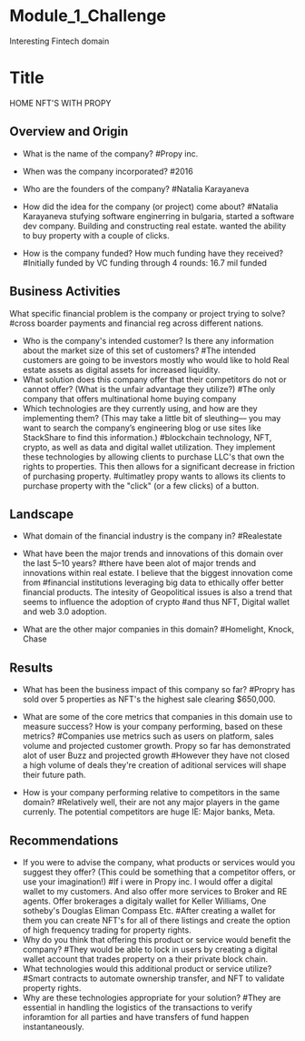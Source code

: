 # Module_1_Challenge
Interesting Fintech domain 
# Title
HOME NFT'S WITH PROPY
## Overview and Origin

* What is the name of the company?
#Propy inc.

* When was the company incorporated?
#2016
* Who are the founders of the company?
#Natalia Karayaneva

* How did the idea for the company (or project) come about?
#Natalia Karayaneva stufying software enginerring in bulgaria, started a software dev company. Building and constructing real estate. wanted the ability to buy property with a couple of clicks. 

* How is the company funded? How much funding have they received?
#Initially funded by VC funding through 4 rounds: 16.7 mil funded 

## Business Activities

What specific financial problem is the company or project trying to solve?
#cross boarder payments and financial reg across different nations. 
* Who is the company's intended customer?  Is there any information about the market size of this set of customers?
#The intended customers are going to be investors mostly who would like to hold Real estate assets as digital assets for increased liquidity. 
* What solution does this company offer that their competitors do not or cannot offer? (What is the unfair advantage they utilize?)
#The only company that offers multinational home buying company 
* Which technologies are they currently using, and how are they implementing them? (This may take a little bit of sleuthing–– you may want to search the company’s engineering blog or use sites like StackShare to find this information.)
#blockchain technology, NFT, crypto, as well as data and digital wallet utilization. They implement these technologies by allowing clients to purchase LLC's that own the rights to properties. This then allows for a significant decrease in friction of purchasing property. 
#ultimatley propy wants to allows its clients to purchase property with the "click" (or a few clicks) of a button.  

## Landscape

* What domain of the financial industry is the company in?
#Realestate

* What have been the major trends and innovations of this domain over the last 5–10 years?
#there have been alot of major trends and innovations within real estate. I believe that the biggest innovation come from
#financial institutions leveraging big data to ethically offer better financial products. The intesity of Geopolitical issues is also a trend that seems to influence the adoption of crypto
#and thus NFT, Digital wallet and web 3.0 adoption. 

* What are the other major companies in this domain?
#Homelight, Knock, Chase 
## Results

* What has been the business impact of this company so far?
#Propry has sold over 5 properties as NFT's the highest sale clearing $650,000.

* What are some of the core metrics that companies in this domain use to measure success? How is your company performing, based on these metrics?
#Companies use metrics such as users on platform, sales volume and projected customer growth. Propy so far has demonstrated alot of user Buzz and projected growth
#However they have not closed a high volume of deals they're creation of aditional services will shape their future path. 
* How is your company performing relative to competitors in the same domain?
#Relatively well, their are not any major players in the game currenly. The potential competitors are huge IE: Major banks, Meta. 


## Recommendations

* If you were to advise the company, what products or services would you suggest they offer? (This could be something that a competitor offers, or use your imagination!)
#If i were in Propy inc. I would offer a digital wallet to my customers. And also offer more services to Broker and RE agents. Offer brokerages a digitaly wallet for Keller Williams, One sotheby's Douglas Eliman Compass Etc.
#After creating a wallet for them you can create NFT's for all of there listings and create the option of high frequency trading for property rights. 
* Why do you think that offering this product or service would benefit the company?
#They would be able to lock in users by creating a digital wallet account that trades property on a their private block chain. 
* What technologies would this additional product or service utilize?
#Smart contracts to automate ownership transfer, and NFT to validate property rights. 
* Why are these technologies appropriate for your solution?
#They are essential in handling the logistics of the transactions to verify inforamtion for all parties and have transfers of fund happen instantaneously. 